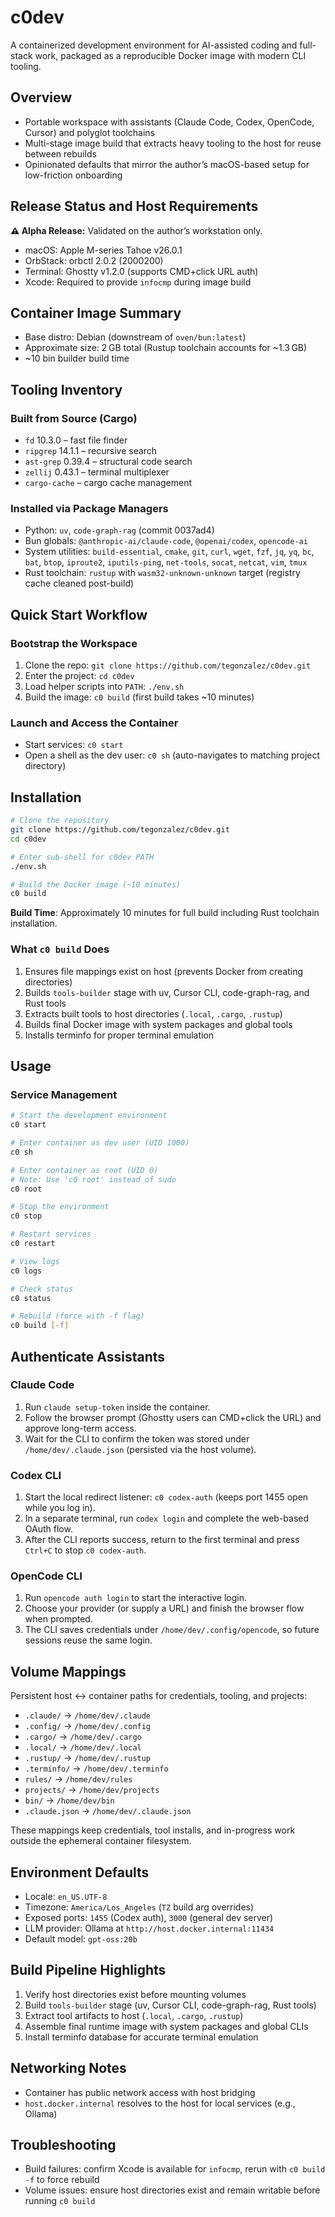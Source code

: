 # c0dev

A containerized development environment for AI-assisted coding and full-stack work, packaged as a reproducible Docker image with modern CLI tooling.

## Overview
- Portable workspace with assistants (Claude Code, Codex, OpenCode, Cursor) and polyglot toolchains
- Multi-stage image build that extracts heavy tooling to the host for reuse between rebuilds
- Opinionated defaults that mirror the author’s macOS-based setup for low-friction onboarding

## Release Status and Host Requirements
**⚠️ Alpha Release:** Validated on the author’s workstation only.
- macOS: Apple M-series Tahoe v26.0.1
- OrbStack: orbctl 2.0.2 (2000200)
- Terminal: Ghostty v1.2.0 (supports CMD+click URL auth)
- Xcode: Required to provide `infocmp` during image build

## Container Image Summary
- Base distro: Debian (downstream of `oven/bun:latest`)
- Approximate size: 2 GB total (Rustup toolchain accounts for ~1.3 GB)
- ~10 bin builder build time

## Tooling Inventory
### Built from Source (Cargo)
- `fd` 10.3.0 – fast file finder
- `ripgrep` 14.1.1 – recursive search
- `ast-grep` 0.39.4 – structural code search
- `zellij` 0.43.1 – terminal multiplexer
- `cargo-cache` – cargo cache management

### Installed via Package Managers
- Python: `uv`, `code-graph-rag` (commit 0037ad4)
- Bun globals: `@anthropic-ai/claude-code`, `@openai/codex`, `opencode-ai`
- System utilities: `build-essential`, `cmake`, `git`, `curl`, `wget`, `fzf`, `jq`, `yq`, `bc`, `bat`, `btop`, `iproute2`, `iputils-ping`, `net-tools`, `socat`, `netcat`, `vim`, `tmux`
- Rust toolchain: `rustup` with `wasm32-unknown-unknown` target (registry cache cleaned post-build)

## Quick Start Workflow
### Bootstrap the Workspace
1. Clone the repo: `git clone https://github.com/tegonzalez/c0dev.git`
2. Enter the project: `cd c0dev`
3. Load helper scripts into `PATH`: `./env.sh`
4. Build the image: `c0 build` (first build takes ~10 minutes)

### Launch and Access the Container
- Start services: `c0 start`
- Open a shell as the dev user: `c0 sh` (auto-navigates to matching project directory)

## Installation

```bash
# Clone the repository
git clone https://github.com/tegonzalez/c0dev.git
cd c0dev

# Enter sub-shell for c0dev PATH
./env.sh

# Build the Docker image (~10 minutes)
c0 build
```

**Build Time**: Approximately 10 minutes for full build including Rust toolchain installation.

### What `c0 build` Does
1. Ensures file mappings exist on host (prevents Docker from creating directories)
2. Builds `tools-builder` stage with uv, Cursor CLI, code-graph-rag, and Rust tools
3. Extracts built tools to host directories (`.local`, `.cargo`, `.rustup`)
4. Builds final Docker image with system packages and global tools
5. Installs terminfo for proper terminal emulation

## Usage

### Service Management

```bash
# Start the development environment
c0 start

# Enter container as dev user (UID 1000)
c0 sh

# Enter container as root (UID 0)
# Note: Use 'c0 root' instead of sudo
c0 root

# Stop the environment
c0 stop

# Restart services
c0 restart

# View logs
c0 logs

# Check status
c0 status

# Rebuild (force with -f flag)
c0 build [-f]
```

## Authenticate Assistants

### Claude Code
1. Run `claude setup-token` inside the container.
2. Follow the browser prompt (Ghostty users can CMD+click the URL) and approve long-term access.
3. Wait for the CLI to confirm the token was stored under `/home/dev/.claude.json` (persisted via the host volume).

### Codex CLI
1. Start the local redirect listener: `c0 codex-auth` (keeps port 1455 open while you log in).
2. In a separate terminal, run `codex login` and complete the web-based OAuth flow.
3. After the CLI reports success, return to the first terminal and press `Ctrl+C` to stop `c0 codex-auth`.

### OpenCode CLI
1. Run `opencode auth login` to start the interactive login.
2. Choose your provider (or supply a URL) and finish the browser flow when prompted.
3. The CLI saves credentials under `/home/dev/.config/opencode`, so future sessions reuse the same login.

## Volume Mappings
Persistent host ↔ container paths for credentials, tooling, and projects:
- `.claude/` → `/home/dev/.claude`
- `.config/` → `/home/dev/.config`
- `.cargo/` → `/home/dev/.cargo`
- `.local/` → `/home/dev/.local`
- `.rustup/` → `/home/dev/.rustup`
- `.terminfo/` → `/home/dev/.terminfo`
- `rules/` → `/home/dev/rules`
- `projects/` → `/home/dev/projects`
- `bin/` → `/home/dev/bin`
- `.claude.json` → `/home/dev/.claude.json`

These mappings keep credentials, tool installs, and in-progress work outside the ephemeral container filesystem.

## Environment Defaults
- Locale: `en_US.UTF-8`
- Timezone: `America/Los_Angeles` (`TZ` build arg overrides)
- Exposed ports: `1455` (Codex auth), `3000` (general dev server)
- LLM provider: Ollama at `http://host.docker.internal:11434`
- Default model: `gpt-oss:20b`

## Build Pipeline Highlights
1. Verify host directories exist before mounting volumes
2. Build `tools-builder` stage (uv, Cursor CLI, code-graph-rag, Rust tools)
3. Extract tool artifacts to host (`.local`, `.cargo`, `.rustup`)
4. Assemble final runtime image with system packages and global CLIs
5. Install terminfo database for accurate terminal emulation

## Networking Notes
- Container has public network access with host bridging
- `host.docker.internal` resolves to the host for local services (e.g., Ollama)

## Troubleshooting
- Build failures: confirm Xcode is available for `infocmp`, rerun with `c0 build -f` to force rebuild
- Volume issues: ensure host directories exist and remain writable before running `c0 build`
